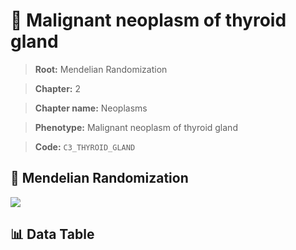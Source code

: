 # 🧪 Malignant neoplasm of thyroid gland

> **Root:** Mendelian Randomization

> **Chapter:** 2  

> **Chapter name:** Neoplasms

> **Phenotype:** Malignant neoplasm of thyroid gland  

> **Code:** `C3_THYROID_GLAND`

## 🧬 Mendelian Randomization  

<img src="/MR/Figures/Forward/C3_THYROID_GLAND.png"/>

## 📊 Data Table

<CsvTableMRF src="/MR/Data/Forward/C3_THYROID_GLAND.csv"/>

